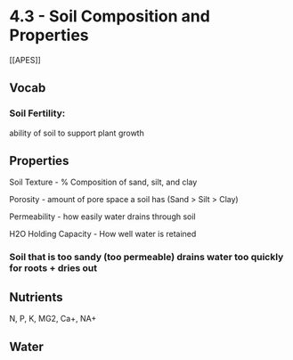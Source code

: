 # 4\.3 - Soil Composition and Properties

[[APES]]

## **Vocab**

### Soil Fertility: 

ability of soil to support plant growth

## **Properties**

Soil Texture - % Composition of sand, silt, and clay

Porosity - amount of pore space a soil has (Sand > Silt > Clay)

Permeability - how easily water drains through soil

H2O Holding Capacity - How well water is retained

### Soil that is too sandy (too permeable) drains water too quickly for roots + dries out

## **Nutrients**

N, P, K, MG2, Ca+, NA+

## **Water**